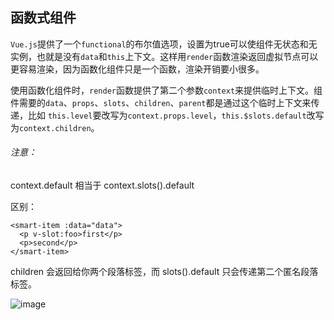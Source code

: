 ## 函数式组件

`Vue.js`提供了一个`functional`的布尔值选项，设置为true可以使组件无状态和无实例，也就是没有`data`和`this`上下文。这样用`render`函数渲染返回虚拟节点可以更容易渲染，因为函数化组件只是一个函数，渲染开销要小很多。


使用函数化组件时，`render`函数提供了第二个参数`context`来提供临时上下文。组件需要的`data`、`props`、`slots`、`children`、`parent`都是通过这个临时上下文来传递，比如 `this.level`要改写为`context.props.level`，`this.$slots.default`改写为`context.children`。

###### 注意：

context.default 相当于 context.slots().default

区别：

```
<smart-item :data="data">
  <p v-slot:foo>first</p>
  <p>second</p>
</smart-item>
```
children 会返回给你两个段落标签，而 slots().default 只会传递第二个匿名段落标签。

![image](http://i1.fuimg.com/717460/7a6f2d6338604a19.jpg)
